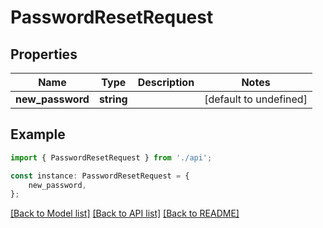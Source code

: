 # PasswordResetRequest


## Properties

Name | Type | Description | Notes
------------ | ------------- | ------------- | -------------
**new_password** | **string** |  | [default to undefined]

## Example

```typescript
import { PasswordResetRequest } from './api';

const instance: PasswordResetRequest = {
    new_password,
};
```

[[Back to Model list]](../README.md#documentation-for-models) [[Back to API list]](../README.md#documentation-for-api-endpoints) [[Back to README]](../README.md)
